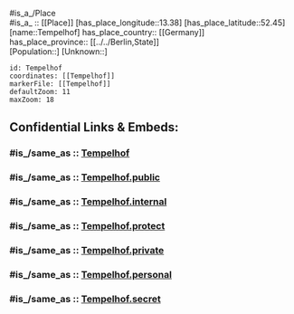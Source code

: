 ﻿---
confidential: public
isDeleted: false
location:
- 52.45
- 13.38
mapmarker: city
mapzoom:
- 7
- 12
SpocWebEntityId: 34805
tags:
- geo/City
type: City
---

#is_a_/Place  
#is_a_ :: [[Place]] 
[has_place_longitude::13.38] 
[has_place_latitude::52.45] 
[name::Tempelhof] 
has_place_country:: [[Germany]]  
has_place_province:: [[../../Berlin,State]]  
[Population::] 
[Unknown::] 


```leaflet
id: Tempelhof
coordinates: [[Tempelhof]] 
markerFile: [[Tempelhof]] 
defaultZoom: 11 
maxZoom: 18
```


## Confidential Links & Embeds: 

### #is_/same_as :: [Tempelhof](Tempelhof.md) 

### #is_/same_as :: [Tempelhof.public](/_public/Earth/Continent/Europe/Europe~Central/Germany/Germany~West/State~Berlin/cities~Berlin/Tempelhof.public.md) 

### #is_/same_as :: [Tempelhof.internal](/_internal/Earth/Continent/Europe/Europe~Central/Germany/Germany~West/State~Berlin/cities~Berlin/Tempelhof.internal.md) 

### #is_/same_as :: [Tempelhof.protect](/_protect/Earth/Continent/Europe/Europe~Central/Germany/Germany~West/State~Berlin/cities~Berlin/Tempelhof.protect.md) 

### #is_/same_as :: [Tempelhof.private](/_private/Earth/Continent/Europe/Europe~Central/Germany/Germany~West/State~Berlin/cities~Berlin/Tempelhof.private.md) 

### #is_/same_as :: [Tempelhof.personal](/_personal/Earth/Continent/Europe/Europe~Central/Germany/Germany~West/State~Berlin/cities~Berlin/Tempelhof.personal.md) 

### #is_/same_as :: [Tempelhof.secret](/_secret/Earth/Continent/Europe/Europe~Central/Germany/Germany~West/State~Berlin/cities~Berlin/Tempelhof.secret.md)

